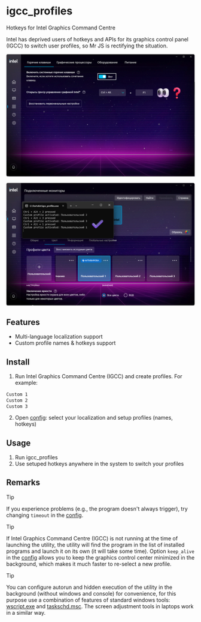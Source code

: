 # igcc_profiles
 Hotkeys for Intel Graphics Command Centre

 Intel has deprived users of hotkeys and APIs for its graphics control panel (IGCC) to switch user profiles, so Mr JS is rectifying the situation.

 ![Hotkeys for Intel Graphics Command Centre](/images/igcc_profiles-0.png) 

 ![Hotkeys for Intel Graphics Command Centre](/images/igcc_profiles-1.png)

 ## Features

 - Multi-language localization support
 - Custom profile names & hotkeys support

 ## Install

 1. Run Intel Graphics Command Centre (IGCC) and create profiles. For example:
 ```
 Custom 1
 Custom 2
 Custom 3
 ```
 2. Open [config](/config.py): select your localization and setup profiles (names, hotkeys)

 ## Usage

 1. Run igcc_profiles
 2. Use setuped hotkeys anywhere in the system to switch your profiles

 ## Remarks
 
 > [!TIP]
 > If you experience problems (e.g., the program doesn't always trigger), try changing ``timeout`` in the [config](/config.py).

 > [!TIP]
 > If Intel Graphics Command Centre (IGCC) is not running at the time of launching the utility, the utility will find the program in the list of installed programs and launch it on its own (it will take some time). Option ``keep_alive`` in the [config](/config.py) allows you to keep the graphics control center minimized in the background, which makes it much faster to re-select a new profile.

 > [!TIP]
 > You can configure autorun and hidden execution of the utility in the background (without windows and console) for convenience, for this purpose use a combination of features of standard windows tools: [wscript.exe](/igcc_profiles.vbs) and [taskschd.msc](/igcc_profiles.xml). The screen adjustment tools in laptops work in a similar way.
 


